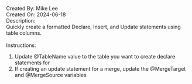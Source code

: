 Created By: Mike Lee<br />
Created On: 2024-06-18<br />
Description:<br />
Quickly create a formatted Declare, Insert, and Update statements using table columns.<br />
<br />
Instructions:
1. Update @TableName value to the table you want to create declare statements for
2. If creating an update statement for a merge, update the @MergeTarget and @MergeSource variables
